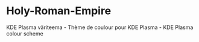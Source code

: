 # Holy-Roman-Empire
KDE Plasma väriteema - Thème de coulour pour KDE Plasma - KDE Plasma colour scheme
